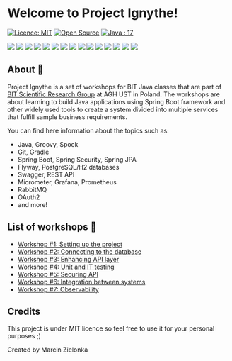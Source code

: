 # Welcome to Project Ignythe!
[![Licence: MIT](https://img.shields.io/badge/Licence-MIT-blue.svg)](https://opensource.org/licenses/MIT)
[![Open Source](https://badges.frapsoft.com/os/v2/open-source.svg?v=103)](https://github.com/ellerbrock/open-source-badges/)
[![Java : 17](https://img.shields.io/badge/Java-17-red.svg)](https://jdk.java.net/17/)

<p>
  <img src="https://img.shields.io/badge/Java-ED8B00?style=for-the-badge&logo=java&logoColor=white"/>
  <img src="https://img.shields.io/badge/Spring-6DB33F?style=for-the-badge&logo=spring&logoColor=white"/>
  <img src="https://img.shields.io/badge/Spring_Boot-F2F4F9?style=for-the-badge&logo=spring-boot"/>
  <img src="https://img.shields.io/badge/Spring_Security-6DB33F?style=for-the-badge&logo=spring-security&logoColor=white"/>
  <img src="https://img.shields.io/badge/Git-F05032?style=for-the-badge&logo=git&logoColor=white"/>
  <img src="https://img.shields.io/badge/IntelliJ_IDEA-3E66E2?style=for-the-badge&logo=intellij-idea&logoColor=white"/>
  <img src="https://img.shields.io/badge/PostgreSQL-316192?style=for-the-badge&logo=postgresql&logoColor=white"/>
  <img src="https://img.shields.io/badge/rabbitmq-%23FF6600.svg?&style=for-the-badge&logo=rabbitmq&logoColor=white"/>
  <img src="https://img.shields.io/badge/gradle-02303A?style=for-the-badge&logo=gradle&logoColor=white"/>
  <img src="https://img.shields.io/badge/Swagger-85EA2D?style=for-the-badge&logo=Swagger&logoColor=white"/>
  <img src="https://img.shields.io/badge/IntelliJ_IDEA-000000.svg?style=for-the-badge&logo=intellij-idea&logoColor=white"/>
  <img src="https://img.shields.io/badge/apache%20Groovy-4298B8?style=for-the-badge&logo=apachegroovy&logoColor=white"/>
  <img src="https://img.shields.io/badge/Grafana-F2F4F9?style=for-the-badge&logo=grafana&logoColor=orange&labelColor=F2F4F9"/>
  <img src="https://img.shields.io/badge/Prometheus-000000?style=for-the-badge&logo=prometheus&labelColor=000000"/>
  <img src="https://img.shields.io/badge/Flyway-CC0200?style=for-the-badge&logo=flyway&logoColor=white"/>

## About 🔎
Project Ignythe is a set of workshops for BIT Java classes that are part of [BIT Scientific Research Group](https://knbit.edu.pl/) at AGH UST in Poland. The workshops are about learning to build Java applications using Spring Boot framework and other widely used tools to create a system divided into multiple services that fulfill sample business requirements.

You can find here information about the topics such as:
- Java, Groovy, Spock
- Git, Gradle
- Spring Boot, Spring Security, Spring JPA
- Flyway, PostgreSQL/H2 databases
- Swagger, REST API
- Micrometer, Grafana, Prometheus
- RabbitMQ
- OAuth2
- and more!


## List of workshops 📝
- [Workshop #1: Setting up the project](https://github.com/mzlnk/project-ignythe/wiki/Workshop-%231:-Setting-up-the-project)
- [Workshop #2: Connecting to the database](https://github.com/mzlnk/project-ignythe/wiki/Workshop-%232:-Connecting-to-the-database)
- [Workshop #3: Enhancing API layer](https://github.com/mzlnk/project-ignythe/wiki/Workshop-%233:-Enhancing-API-layer)
- [Workshop #4: Unit and IT testing](https://github.com/mzlnk/project-ignythe/wiki/Workshop-%234:-Unit-and-IT-testing)
- [Workshop #5: Securing API](https://github.com/mzlnk/project-ignythe/wiki/Workshop-%235:-Integration-between-systems)
- [Workshop #6: Integration between systems](https://github.com/mzlnk/project-ignythe/wiki/Workshop-%236:-Securing-API)
- [Workshop #7: Observability](https://github.com/mzlnk/project-ignythe/wiki/Workshop-%237:-Observability)


## Credits
This project is under MIT licence so feel free to use it for your personal purposes ;)

Created by Marcin Zielonka
